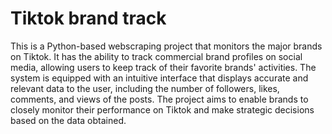 # Tiktok brand track

This is a Python-based webscraping project that monitors the major brands on Tiktok. It has the ability to track commercial brand profiles on social media, allowing users to keep track of their favorite brands' activities. The system is equipped with an intuitive interface that displays accurate and relevant data to the user, including the number of followers, likes, comments, and views of the posts. The project aims to enable brands to closely monitor their performance on Tiktok and make strategic decisions based on the data obtained.